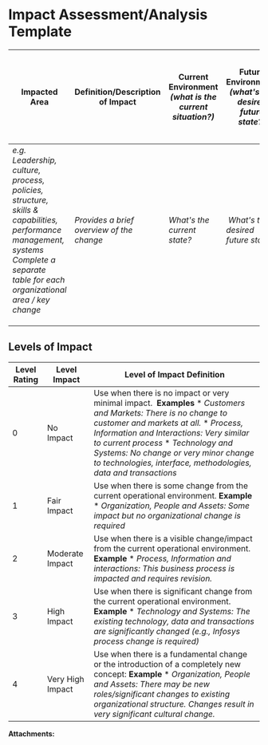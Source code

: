   

  

|    |    |    |    |
| --- | --- | --- | --- |

  

  

**Impact Assessment/Analysis Template**
=======================================

  

| Impacted Area | Definition/Description of Impact | Current Environment _(what is the current situation?)_ |   Future Environment   _(what's the desired future state?)_   | Change Gap/Impact **_(what major change is required to achieve future state?)_** |   Who is impacted?  _(team/business unit/stakeholder)_   | Level of Impact | Change Issues/Risks/Barriers |
| --- | --- | --- | --- | --- | --- | --- | --- |
| _e.g. Leadership, culture, process, policies, structure, skills & capabilities, performance management, systems_    _Complete a separate table for each organizational area / key change_  | _Provides a brief overview of the change_ |   _What's the current state?_   |    _What's the desired future state?_   |   _What are the major changes/ impact between current & future state? What is staying the same? What needs to continue?_   |    _Who are the stakeholders impacted / who are the change targets?_   |   _What is the level of change impact? (Use "Level of Change Impact" sheet or consider high/medium/low)_   |    _What are the key issues or risks that could prevent this change from happening successfully?_   |
|     |     |     |     |     |     |     |     |
|     |     |     |     |     |     |     |     |
|     |     |     |     |     |     |     |     |

  

Levels of Impact
----------------

| Level Rating | Level Impact | Level of Impact Definition |
| --- | --- | --- |
| 0 | No Impact |   Use when there is no impact or very minimal impact.   **Examples**  *   _Customers and Markets: There is no change to customer and markets at all._ *   _Process, Information and Interactions: Very similar to current process_ *   _Technology and Systems: No change or very minor change to technologies, interface, methodologies, data and transactions_   |
| 1 | Fair Impact |   Use when there is some change from the current operational environment.  **Example**  *   _Organization, People and Assets: Some impact but no organizational change is required_   |
| 2 | Moderate Impact |   Use when there is a visible change/impact from the current operational environment.  **Example**  *   _Process, Information and interactions: This business process is impacted and requires revision._   |
| 3 | High Impact |   Use when there is significant change from the current operational environment.  **Example**  *   _Technology and Systems: The existing technology, data and transactions are significantly changed (e.g., Infosys process change is required)_   |
| 4 | Very High Impact |   Use when there is a fundamental change or the introduction of a completely new concept:  **Example**  *   _Organization, People and Assets: There may be new roles/significant changes to existing organizational structure. Changes result in very significant cultural change._   |

 **Attachments:** 

